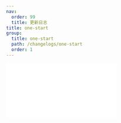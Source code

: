 ```yaml
---
nav:
  order: 99
  title: 更新日志
title: one-start
group:
  title: one-start
  path: /changelogs/one-start
  order: 1
---
```


<embed src="../../packages/one-start/CHANGELOG.md"></embed>

